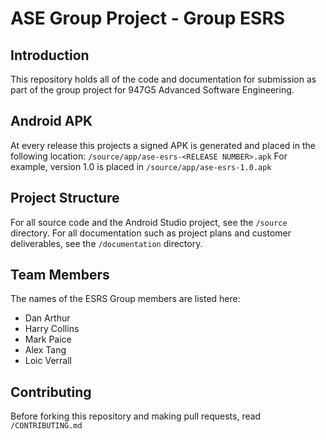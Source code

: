 # ASE Group Project - Group ESRS

## Introduction
This repository holds all of the code and documentation for submission as part of the group project for 947G5 Advanced Software Engineering.

## Android APK
At every release this projects a signed APK is generated and placed in the following location:
`/source/app/ase-esrs-<RELEASE NUMBER>.apk`
For example, version 1.0 is placed in `/source/app/ase-esrs-1.0.apk`

## Project Structure
For all source code and the Android Studio project, see the `/source` directory. For all documentation such as project plans and customer deliverables, see the `/documentation` directory.

## Team Members
The names of the ESRS Group members are listed here:

- Dan Arthur
- Harry Collins
- Mark Paice
- Alex Tang
- Loic Verrall

## Contributing
Before forking this repository and making pull requests, read `/CONTRIBUTING.md`
